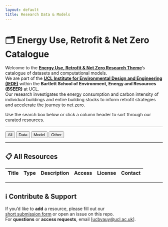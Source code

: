 ```yaml
---
layout: default
title: Research Data & Models
---
```


# 🗂 Energy Use, Retrofit & Net Zero Catalogue

Welcome to the **[Energy Use, Retrofit & Net Zero Research Theme](https://www.ucl.ac.uk/bartlett/environment-energy-resources/environmental-design/research-ucl-institute-environmental-design-and-engineering/energy-use-retrofit-and-net-zero)**’s catalogue of datasets and computational models.  
We are part of the **[UCL Institute for Environmental Design and Engineering (IEDE)](https://www.ucl.ac.uk/bartlett/environment-energy-resources/environmental-design)** within the **Bartlett School of Environment, Energy and Resources (BSEER)** at UCL.  
Our research investigates the energy consumption and carbon intensity of individual buildings and entire building stocks to inform retrofit strategies and accelerate the journey to net zero.

Use the search box below or click a column header to sort through our curated resources.

---

<script>
  const RESOURCES = {{ site.data.resources | jsonify }};
</script>

<p>
  <button id="filter-all">All</button>
  <button id="filter-data">Data</button>
  <button id="filter-model">Model</button>
  <button id="filter-other">Other</button>
</p>

---

## 📋 All Resources

<table id="resource-table">
  <thead>
    <tr>
      <th>Title</th>
      <th>Type</th>
      <th>Description</th>
      <th>Access</th>
      <th>License</th>
      <th>Contact</th>
    </tr>
  </thead>
  <tbody>
    <!-- JavaScript will populate rows here -->
  </tbody>
</table>

---

## ℹ️ Contribute & Support

If you’d like to **add** a resource, please fill out our  
[short submission form](https://forms.office.com/e/3qTjfDh5wp) or open an issue on this repo.  
For **questions** or **access requests**, email [ucbvauy@ucl.ac.uk].

<link rel="stylesheet" href="https://cdn.datatables.net/1.13.4/css/jquery.dataTables.min.css">
<script src="https://code.jquery.com/jquery-3.6.0.min.js"></script>
<script src="https://cdn.datatables.net/1.13.4/js/jquery.dataTables.min.js"></script>

<script>
$(document).ready(function() {
  let $tbody = $('#resource-table tbody');

  RESOURCES.forEach(r => {
    // Determine whether to show Download or Contact link
    let accessCell;
    if (r.link.startsWith('mailto:')) {
      accessCell = `<a href="${r.link}">Contact</a>`;
    } else {
      accessCell = `<a href="${r.link}">Download</a>`;
    }

    // Fallback for empty contact field
    let contactCell = r.contact ? r.contact : '—';

    let row = `<tr>
      <td>${r.title}</td>
      <td>${r.type}</td>
      <td>${r.description}</td>
      <td>${accessCell}</td>
      <td>${r.license}</td>
      <td>${contactCell}</td>
    </tr>`;
    $tbody.append(row);
  });

  let table = $('#resource-table').DataTable({
    paging:   false,
    info:     false,
    searching: true,
    order:    []
  });

  $('#filter-all').on('click',  () => table.column(1).search('').draw());
  $('#filter-data').on('click', () => table.column(1).search('data', false, true).draw());
  $('#filter-model').on('click',() => table.column(1).search('model', false, true).draw());
  $('#filter-other').on('click',() => table.column(1).search('^(?!.*(data|model)).*$', true, false).draw());
});
</script>
